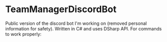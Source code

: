 # TeamManagerDiscordBot
Public version of the discord bot I'm working on (removed personal information for safety). Written in C# and uses DSharp API. For commands to work properly:
